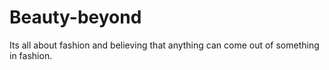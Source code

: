 # Beauty-beyond
Its all about fashion and believing that anything can come out of something in fashion.
